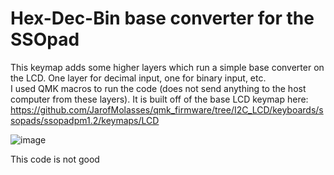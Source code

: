 # Hex-Dec-Bin base converter for the SSOpad

This keymap adds some higher layers which run a simple base converter on the LCD. One layer for decimal input, one for binary input, etc.\
I used QMK macros to run the code (does not send anything to the host computer from these layers). It is built off of the base LCD keymap here: https://github.com/JarofMolasses/qmk_firmware/tree/I2C_LCD/keyboards/ssopads/ssopadpm1.2/keymaps/LCD

![image](https://lh3.googleusercontent.com/EpC2t8agoDezSun8gppziY1FSUB23kohA2pvMN3guD4uKZKaQ6SwOV3lLHdutLCykKPwHqNgHj6E-qBgu59ZiLhXAaxxUjY6h0HzG9kf)



This code is not good
